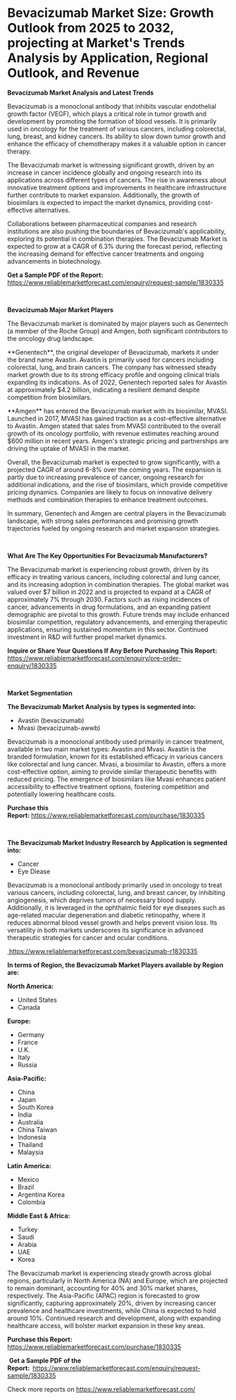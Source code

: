 <p><h1>Bevacizumab Market Size: Growth Outlook from 2025 to 2032, projecting at Market's Trends Analysis by Application, Regional Outlook, and Revenue</h1></p><p><strong>Bevacizumab Market Analysis and Latest Trends</strong></p>
<p><p>Bevacizumab is a monoclonal antibody that inhibits vascular endothelial growth factor (VEGF), which plays a critical role in tumor growth and development by promoting the formation of blood vessels. It is primarily used in oncology for the treatment of various cancers, including colorectal, lung, breast, and kidney cancers. Its ability to slow down tumor growth and enhance the efficacy of chemotherapy makes it a valuable option in cancer therapy.</p><p>The Bevacizumab market is witnessing significant growth, driven by an increase in cancer incidence globally and ongoing research into its applications across different types of cancers. The rise in awareness about innovative treatment options and improvements in healthcare infrastructure further contribute to market expansion. Additionally, the growth of biosimilars is expected to impact the market dynamics, providing cost-effective alternatives. </p><p>Collaborations between pharmaceutical companies and research institutions are also pushing the boundaries of Bevacizumab's applicability, exploring its potential in combination therapies. The Bevacizumab Market is expected to grow at a CAGR of 6.3% during the forecast period, reflecting the increasing demand for effective cancer treatments and ongoing advancements in biotechnology.</p></p>
<p><strong>Get a Sample PDF of the Report:&nbsp;</strong> <a href="https://www.reliablemarketforecast.com/enquiry/request-sample/1830335?utm_campaign=2292&utm_medium=2&utm_source=Github&utm_content=ia&utm_term=08032025&utm_id=bevacizumab">https://www.reliablemarketforecast.com/enquiry/request-sample/1830335</a></p>
<p>&nbsp;</p>
<p><strong>Bevacizumab Major Market Players</strong></p>
<p><p>The Bevacizumab market is dominated by major players such as Genentech (a member of the Roche Group) and Amgen, both significant contributors to the oncology drug landscape. </p><p>**Genentech**, the original developer of Bevacizumab, markets it under the brand name Avastin. Avastin is primarily used for cancers including colorectal, lung, and brain cancers. The company has witnessed steady market growth due to its strong efficacy profile and ongoing clinical trials expanding its indications. As of 2022, Genentech reported sales for Avastin at approximately $4.2 billion, indicating a resilient demand despite competition from biosimilars.</p><p>**Amgen** has entered the Bevacizumab market with its biosimilar, MVASI. Launched in 2017, MVASI has gained traction as a cost-effective alternative to Avastin. Amgen stated that sales from MVASI contributed to the overall growth of its oncology portfolio, with revenue estimates reaching around $600 million in recent years. Amgen's strategic pricing and partnerships are driving the uptake of MVASI in the market.</p><p>Overall, the Bevacizumab market is expected to grow significantly, with a projected CAGR of around 6-8% over the coming years. The expansion is partly due to increasing prevalence of cancer, ongoing research for additional indications, and the rise of biosimilars, which provide competitive pricing dynamics. Companies are likely to focus on innovative delivery methods and combination therapies to enhance treatment outcomes. </p><p>In summary, Genentech and Amgen are central players in the Bevacizumab landscape, with strong sales performances and promising growth trajectories fueled by ongoing research and market expansion strategies.</p></p>
<p>&nbsp;</p>
<p><strong>What Are The Key Opportunities For Bevacizumab Manufacturers?</strong></p>
<p><p>The Bevacizumab market is experiencing robust growth, driven by its efficacy in treating various cancers, including colorectal and lung cancer, and its increasing adoption in combination therapies. The global market was valued over $7 billion in 2022 and is projected to expand at a CAGR of approximately 7% through 2030. Factors such as rising incidences of cancer, advancements in drug formulations, and an expanding patient demographic are pivotal to this growth. Future trends may include enhanced biosimilar competition, regulatory advancements, and emerging therapeutic applications, ensuring sustained momentum in this sector. Continued investment in R&D will further propel market dynamics.</p></p>
<p><strong>Inquire or Share Your Questions If Any Before Purchasing This Report:</strong> <a href="https://www.reliablemarketforecast.com/enquiry/pre-order-enquiry/1830335?utm_campaign=2292&utm_medium=2&utm_source=Github&utm_content=ia&utm_term=08032025&utm_id=bevacizumab">https://www.reliablemarketforecast.com/enquiry/pre-order-enquiry/1830335</a></p>
<p>&nbsp;</p>
<p><strong>Market Segmentation</strong></p>
<p><strong>The Bevacizumab Market Analysis by types is segmented into:</strong></p>
<p><ul><li>Avastin (bevacizumab)</li><li>Mvasi (bevacizumab-awwb)</li></ul></p>
<p><p>Bevacizumab is a monoclonal antibody used primarily in cancer treatment, available in two main market types: Avastin and Mvasi. Avastin is the branded formulation, known for its established efficacy in various cancers like colorectal and lung cancer. Mvasi, a biosimilar to Avastin, offers a more cost-effective option, aiming to provide similar therapeutic benefits with reduced pricing. The emergence of biosimilars like Mvasi enhances patient accessibility to effective treatment options, fostering competition and potentially lowering healthcare costs.</p></p>
<p><strong>Purchase this Report:&nbsp;</strong><a href="https://www.reliablemarketforecast.com/purchase/1830335?utm_campaign=2292&utm_medium=2&utm_source=Github&utm_content=ia&utm_term=08032025&utm_id=bevacizumab">https://www.reliablemarketforecast.com/purchase/1830335</a></p>
<p>&nbsp;</p>
<p><strong>The Bevacizumab Market Industry Research by Application is segmented into:</strong></p>
<p><ul><li>Cancer</li><li>Eye Diease</li></ul></p>
<p><p>Bevacizumab is a monoclonal antibody primarily used in oncology to treat various cancers, including colorectal, lung, and breast cancer, by inhibiting angiogenesis, which deprives tumors of necessary blood supply. Additionally, it is leveraged in the ophthalmic field for eye diseases such as age-related macular degeneration and diabetic retinopathy, where it reduces abnormal blood vessel growth and helps prevent vision loss. Its versatility in both markets underscores its significance in advanced therapeutic strategies for cancer and ocular conditions.</p></p>
<p><a href="https://www.reliablemarketforecast.com/bevacizumab-r1830335?utm_campaign=2292&utm_medium=2&utm_source=Github&utm_content=ia&utm_term=08032025&utm_id=bevacizumab">&nbsp;https://www.reliablemarketforecast.com/bevacizumab-r1830335</a></p>
<p><strong>In terms of Region, the Bevacizumab Market Players available by Region are:</strong></p>
<p>
    <p> <strong> North America: </strong>
        <ul>
            <li>United States</li>
            <li>Canada</li>
        </ul>
        </p> 
    <p> <strong> Europe: </strong>
        <ul>
            <li>Germany</li>
            <li>France</li>
            <li>U.K.</li>
            <li>Italy</li>
            <li>Russia</li>
        </ul>
        </p> 
    <p> <strong> Asia-Pacific: </strong>
        <ul>
            <li>China</li>
            <li>Japan</li>
            <li>South Korea</li>
            <li>India</li>
            <li>Australia</li>
            <li>China Taiwan</li>
            <li>Indonesia</li>
            <li>Thailand</li>
            <li>Malaysia</li>
        </ul>
        </p> 
    <p> <strong> Latin America: </strong>
        <ul>
            <li>Mexico</li>
            <li>Brazil</li>
            <li>Argentina Korea</li>
            <li>Colombia</li>
        </ul>
        </p> 
    <p> <strong> Middle East & Africa: </strong>
        <ul>
            <li>Turkey</li>
            <li>Saudi</li>
            <li>Arabia</li>
            <li>UAE</li>
            <li>Korea</li>
        </ul>
    </p>
    </p>
<p><p>The Bevacizumab market is experiencing steady growth across global regions, particularly in North America (NA) and Europe, which are projected to remain dominant, accounting for 40% and 30% market shares, respectively. The Asia-Pacific (APAC) region is forecasted to grow significantly, capturing approximately 20%, driven by increasing cancer prevalence and healthcare investments, while China is expected to hold around 10%. Continued research and development, along with expanding healthcare access, will bolster market expansion in these key areas.</p></p>
<p><strong>Purchase this Report: </strong><a href="https://www.reliablemarketforecast.com/purchase/1830335?utm_campaign=2292&utm_medium=2&utm_source=Github&utm_content=ia&utm_term=08032025&utm_id=bevacizumab">https://www.reliablemarketforecast.com/purchase/1830335</a></p>
<p>&nbsp;<strong>Get a Sample PDF of the Report:&nbsp;&nbsp;</strong><a href="https://www.reliablemarketforecast.com/enquiry/request-sample/1830335?utm_campaign=2292&utm_medium=2&utm_source=Github&utm_content=ia&utm_term=08032025&utm_id=bevacizumab">https://www.reliablemarketforecast.com/enquiry/request-sample/1830335</a></p>
<p><strong></strong></p>
<p>Check more reports on <a href="https://www.reliablemarketforecast.com/?utm_campaign=2292&utm_medium=2&utm_source=Github&utm_content=ia&utm_term=08032025&utm_id=bevacizumab">https://www.reliablemarketforecast.com/</a></p>